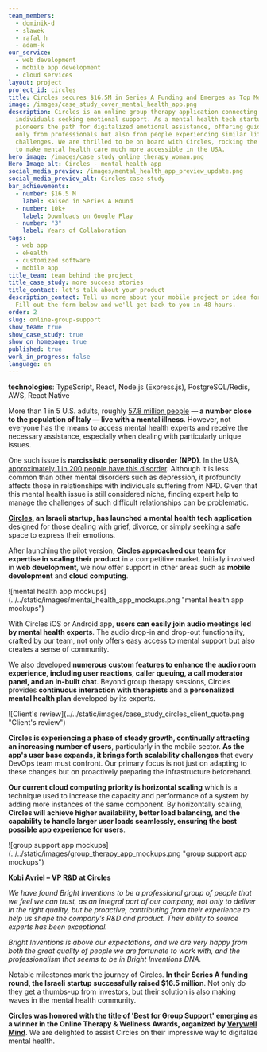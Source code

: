 ```yaml
---
team_members:
  - dominik-d
  - slawek
  - rafal h
  - adam-k
our_service:
  - web development
  - mobile app development
  - cloud services
layout: project
project_id: circles
title: Circles secures $16.5M in Series A Funding and Emerges as Top Mental Health App
image: /images/case_study_cover_mental_health_app.png
description: Circles is an online group therapy application connecting
  individuals seeking emotional support. As a mental health tech startup, it
  pioneers the path for digitalized emotional assistance, offering guidance not
  only from professionals but also from people experiencing similar life
  challenges. We are thrilled to be on board with Circles, rocking the mission
  to make mental health care much more accessible in the USA.
hero_image: /images/case_study_online_therapy_woman.png
Hero Image_alt: Circles - mental health app
social_media_previev: /images/mental_health_app_preview_update.png
social_media_previev_alt: Circles case study
bar_achievements:
  - number: $16.5 M
    label: Raised in Series A Round
  - number: 10k+
    label: Downloads on Google Play
  - number: "3"
    label: Years of Collaboration
tags:
  - web app
  - eHealth
  - customized software
  - mobile app
title_team: team behind the project
title_case_study: more success stories
title_contact: let's talk about your product
description_contact: Tell us more about your mobile project or idea for an app.
  Fill out the form below and we'll get back to you in 48 hours.
order: 2
slug: online-group-support
show_team: true
show_case_study: true
show on homepage: true
published: true
work_in_progress: false
language: en
---
```

<TitleWithIcon sectionTitle="technologies" titleIcon="/images/skills.svg" titleIconAlt="technologies" />

<Gallery images='[{"src":"/images/new_typescript_logo_stack.png","alt":"TypeScript"},{"src":"/images/react_stack_logo_update.svg","alt":"React"},{"src":"/images/node_stack_logo_update.svg","alt":"Node.js"},{"src":"/images/postgresql_logo_stack.png","alt":"PostgreSQL"},{"src":"/images/docker_stack_logo.png","alt":"Docker"}]' />

**technologies**: TypeScript, React, Node.js (Express.js), PostgreSQL/Redis, AWS, React Native

<TitleWithIcon sectionTitle="problem: lack of access to mental health specialists in the USA" titleIcon="/images/icon_title_about.svg" titleIconAlt="problem" />

More than 1 in 5 U.S. adults, roughly [57.8 million people](https://www.nimh.nih.gov/health/statistics/mental-illness) **— a number close to the population of Italy — live with a mental illness**. However, not everyone has the means to access mental health experts and receive the necessary assistance, especially when dealing with particularly unique issues.

One such issue is **narcissistic personality disorder (NPD)**. In the USA, [approximately 1 in 200 people have this disorder](https://www.therecoveryvillage.com/mental-health/narcissistic-personality-disorder/npd-statistics/). Although it is less common than other mental disorders such as depression, it profoundly affects those in relationships with individuals suffering from NPD. Given that this mental health issue is still considered niche, finding expert help to manage the challenges of such difficult relationships can be problematic.

<YouTubeEmbed url='https://youtu.be/euH6S4DpGQU' />

<TitleWithIcon sectionTitle="the solution: online therapy platform for expert-guided group healing" titleIcon="/images/flag.png" titleIconAlt="the solution" />

**[Circles](https://circlesup.com/), an Israeli startup, has launched a mental health tech application** designed for those dealing with grief, divorce, or simply seeking a safe space to express their emotions. 

<AppStore googleApp='https://circlesup-support.onelink.me/Zfmp/jvvug6g9' srcGoogle='/images/google_play.png' altGoogleImage='google play' appStore='https://circlesup-support.onelink.me/Zfmp/vn9898b2' srcAppStore='/images/app_store.png' altAppStoreImage='app store' />

After launching the pilot version, **Circles approached our team for expertise in scaling their product** in a competitive market. Initially involved in **web development**, we now offer support in other areas such as **mobile development** and **cloud computing**.

<div className="image">![mental health app mockups](../../static/images/mental_health_app_mockups.png "mental health app mockups")</div>

With Circles iOS or Android app, **users can easily join audio meetings led by mental health experts**. The audio drop-in and drop-out functionality, crafted by our team, not only offers easy access to mental support but also creates a sense of community. 

We also developed **numerous custom features to enhance the audio room experience, including user reactions, caller queuing, a call moderator panel, and an in-built chat**. Beyond group therapy sessions, Circles provides **continuous interaction with therapists** and a **personalized mental health plan** developed by its experts.

<div className="image">![Client's review](../../static/images/case_study_circles_client_quote.png "Client's review")</div>

<TitleWithIcon sectionTitle="challenge: adapting to the rapid growth of the user base" titleIcon="/images/gearwheel.svg" titleIconAlt="challenge" />

**Circles is experiencing a phase of steady growth, continually attracting an increasing number of users**, particularly in the mobile sector. **As the app's user base expands, it brings forth scalability challenges** that every DevOps team must confront. Our primary focus is not just on adapting to these changes but on proactively preparing the infrastructure beforehand.

**Our current cloud computing priority is horizontal scaling** which is a technique used to increase the capacity and performance of a system by adding more instances of the same component. By horizontally scaling, **Circles will achieve higher availability, better load balancing, and the capability to handle larger user loads seamlessly, ensuring the best possible app experience for users**.

<div className="image">![group support app mockups](../../static/images/group_therapy_app_mockups.png "group support app mockups")</div>

<TitleWithIcon sectionTitle="Circles’ perspective" titleIcon="/images/clients_perspective_icon.svg" titleIconAlt="Circles’ perspective" />

**Kobi Avriel – VP R&D at Circles**

*We have found Bright Inventions to be a professional group of people that we feel we can trust, as an integral part of our company, not only to deliver in the right quality, but be proactive, contributing from their experience to help us shape the company’s R&D and product. Their ability to source experts has been exceptional.*   

*Bright Inventions is above our expectations, and we are very happy from both the great quality of people we are fortunate to work with, and the professionalism that seems to be in Bright Inventions DNA.*

<TitleWithIcon sectionTitle="the results of the collaboration" titleIcon="/images/icon_result_svg.svg" titleIconAlt="the results of the collaboration" />

Notable milestones mark the journey of Circles. **In their Series A funding round, the Israeli startup successfully raised $16.5 million**. Not only do they get a thumbs-up from investors, but their solution is also making waves in the mental health community.

**Circles was honored with the title of 'Best for Group Support' emerging as a winner in the Online Therapy & Wellness Awards, organized by [Verywell Mind](https://www.verywellmind.com/verywell-mind-s-2023-online-therapy-and-wellness-awards-7966994)**. We are delighted to assist Circles on their impressive way to digitalize mental health.